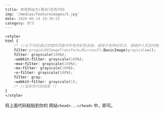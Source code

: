 ```yaml
---
title: 修改网站为(黑白)灰色代码
img: '/medias/featureimages/5.jpg'
date: 2020-06-14 19:30:53
category: 学习
---
```


<style>
html {
	/* //以下代码通过滤镜将页面中所有的彩色去掉，适用于各种纪念日，请维护人员及时删除或注释掉 */
	filter:progid:DXImageTransform.Microsoft.BasicImage(grayscale=1); 
	filter: grayscale(100%);
	-webkit-filter: grayscale(100%);
	-moz-filter: grayscale(100%);
	-ms-filter: grayscale(100%);
	-o-filter: grayscale(100%);
	filter: gray;
	-webkit-filter: grayscale(1); 
	/* //去彩色代码结束 */
}
</style>

```HTML
<style>
html {
	/* //以下代码通过滤镜将页面中所有的彩色去掉，适用于各种纪念日，请维护人员及时删除或注释掉 */
	filter:progid:DXImageTransform.Microsoft.BasicImage(grayscale=1); 
	filter: grayscale(100%);
	-webkit-filter: grayscale(100%);
	-moz-filter: grayscale(100%);
	-ms-filter: grayscale(100%);
	-o-filter: grayscale(100%);
	filter: gray;
	-webkit-filter: grayscale(1); 
	/* //去彩色代码结束 */
}
</style>

```
将上面代码粘贴到你的 网站`<head>...</head>` 中，即可。